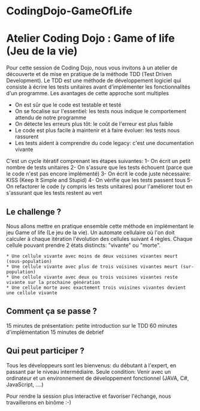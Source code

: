 # CodingDojo-GameOfLife

# Atelier Coding Dojo : Game of life (Jeu de la vie)

Pour cette session de Coding Dojo, nous vous invitons à un atelier de découverte et de mise en pratique de la méthode TDD (Test Driven Development).
Le TDD est une méthode de développement logiciel qui consiste à écrire les tests unitaires avant d'implémenter les fonctionnalités d'un programme. Les avantages de cette approche sont multiples

- On est sûr que le code est testable et testé
- On se focalise sur l'essentiel: les tests nous indique le comportement attendu de notre programme
- On détecte les erreurs plus tôt: le coût de l'erreur est plus faible
- Le code est plus facile à maintenir et à faire évoluer: les tests nous rassurent
- Les tests aident à comprendre du code legacy: c'est une documentation vivante

C'est un cycle itératif comprenant les étapes suivantes:
1- On écrit un petit nombre de tests unitaires
2- On s'assure que les tests échouent (parce que le code n'est pas encore implémenté)
3- On écrit le code juste nécessaire: KISS (Keep It Simple and Stupid)
4- On vérifie que les tests passent tous
5- On refactorer le code (y compris les tests unitaires) pour l'améliorer tout en s'assurant que les tests restent au vert

Le challenge ?
--------------
Nous allons mettre en pratique ensemble cette méthode en implémentant le jeu Game of life (Le jeu de la vie). Un automate cellulaire où l'on doit calculer à chaque itération l'évolution des cellules suivant 4 règles. Chaque cellule pouvant prendre 2 états distincts: "vivante" ou "morte".

	* Une cellule vivante avec moins de deux voisines vivantes meurt (sous-population)
	* Une cellule vivante avec plus de trois voisines vivantes meurt (sur-population)
	* Une cellule vivante avec deux ou trois voisines vivantes reste vivante sur la prochaine génération
	* Une cellule morte avec exactement trois voisines vivantes devient une cellule vivante


Comment ça se passe ?
---------------------
15 minutes de présentation: petite introduction sur le TDD
60 minutes d'implémentation
15 minutes de debrief

Qui peut participer ?
---------------------
Tous les développeurs sont les bienvenus: du débutant à l'expert, en passant par le niveau intermédiaire.
Seule condition: Venir avec un ordinateur et un environnement de développement fonctionnel (JAVA, C#, JavaScript, ....)

Pour rendre la session plus interactive et favoriser l'échange, nous travaillerons en binôme :-)





